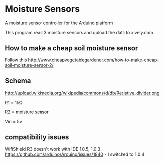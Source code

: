 # Moisture Sensors #

A moisture sensor controller for the Arduino platform

This program read 3 moisture sensors and upload the data to xively.com

## How to make a cheap soil moisture sensor ##

Follow this http://www.cheapvegetablegardener.com/how-to-make-cheap-soil-moisture-sensor-2/

## Schema ##

http://upload.wikimedia.org/wikipedia/commons/d/db/Resistive_divider.png

R1 = 1kΩ

R2 = moisture sensor

Vin = 5v

## compatibility issues ##

WifiShield R3 doesn't work with IDE 1.0.5, 1.0.3 https://github.com/arduino/Arduino/issues/1840 - I switched to 1.0.4